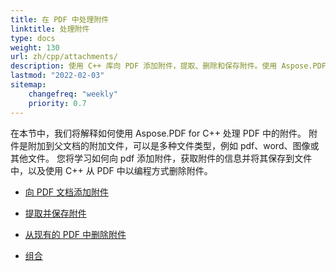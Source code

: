 ```yaml
---
title: 在 PDF 中处理附件
linktitle: 处理附件
type: docs
weight: 130
url: zh/cpp/attachments/
description: 使用 C++ 库向 PDF 添加附件，提取、删除和保存附件。使用 Aspose.PDF for C++ 创建 PDF 组合。
lastmod: "2022-02-03"
sitemap:
    changefreq: "weekly"
    priority: 0.7
---
```


在本节中，我们将解释如何使用 Aspose.PDF for C++ 处理 PDF 中的附件。
附件是附加到父文档的附加文件，可以是多种文件类型，例如 pdf、word、图像或其他文件。
您将学习如何向 pdf 添加附件，获取附件的信息并将其保存到文件中，以及使用 C++ 从 PDF 中以编程方式删除附件。

- [向 PDF 文档添加附件](/pdf/cpp/add-attachment-to-pdf-document/)
- [提取并保存附件](/pdf/cpp/extract-and-save-an-attachment/)
- [从现有的 PDF 中删除附件](/pdf/cpp/removing-attachment-from-an-existing-pdf/)

- [组合](/pdf/cpp/portfolio/)